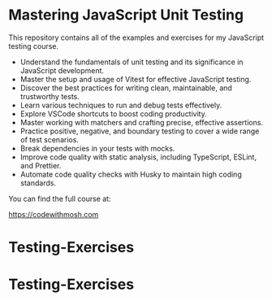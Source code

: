 # Mastering JavaScript Unit Testing

This repository contains all of the examples and exercises for my JavaScript testing course.

* Understand the fundamentals of unit testing and its significance in JavaScript development.
* Master the setup and usage of Vitest for effective JavaScript testing.
* Discover the best practices for writing clean, maintainable, and trustworthy tests.
* Learn various techniques to run and debug tests effectively.
* Explore VSCode shortcuts to boost coding productivity.
* Master working with matchers and crafting precise, effective assertions.
* Practice positive, negative, and boundary testing to cover a wide range of test scenarios.
* Break dependencies in your tests with mocks.
* Improve code quality with static analysis, including TypeScript, ESLint, and Prettier.
* Automate code quality checks with Husky to maintain high coding standards.


You can find the full course at: 

https://codewithmosh.com
# Testing-Exercises
# Testing-Exercises
